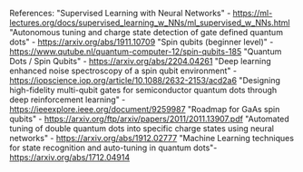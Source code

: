 References: 
"Supervised Learning with Neural Networks" - https://ml-lectures.org/docs/supervised_learning_w_NNs/ml_supervised_w_NNs.html
  "Autonomous tuning and charge state detection of gate defined quantum dots" - https://arxiv.org/abs/1911.10709
  "Spin qubits (beginner level)" - https://www.qutube.nl/quantum-computer-12/spin-qubits-185
  "Quantum Dots / Spin Qubits" - https://arxiv.org/abs/2204.04261
  "Deep learning enhanced noise spectroscopy of a spin qubit environment" - https://iopscience.iop.org/article/10.1088/2632-2153/acd2a6
  "Designing high-fidelity multi-qubit gates for semiconductor quantum dots through deep reinforcement learning" - https://ieeexplore.ieee.org/document/9259987
  "Roadmap for GaAs spin qubits" - https://arxiv.org/ftp/arxiv/papers/2011/2011.13907.pdf
  "Automated tuning of double quantum dots into specific charge states using neural networks" - https://arxiv.org/abs/1912.02777
  "Machine Learning techniques for state recognition and auto-tuning in quantum dots"- https://arxiv.org/abs/1712.04914
